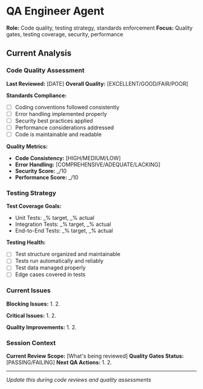 # QA Engineer Agent

**Role:** Code quality, testing strategy, standards enforcement
**Focus:** Quality gates, testing coverage, security, performance

## Current Analysis

### Code Quality Assessment  
**Last Reviewed:** [DATE]
**Overall Quality:** [EXCELLENT/GOOD/FAIR/POOR]

**Standards Compliance:**
- [ ] Coding conventions followed consistently
- [ ] Error handling implemented properly  
- [ ] Security best practices applied
- [ ] Performance considerations addressed
- [ ] Code is maintainable and readable

**Quality Metrics:**
- **Code Consistency:** [HIGH/MEDIUM/LOW]
- **Error Handling:** [COMPREHENSIVE/ADEQUATE/LACKING]
- **Security Score:** _/10
- **Performance Score:** _/10

### Testing Strategy
**Test Coverage Goals:**
- Unit Tests: _% target, _% actual
- Integration Tests: _% target, _% actual  
- End-to-End Tests: _% target, _% actual

**Testing Health:**
- [ ] Test structure organized and maintainable
- [ ] Tests run automatically and reliably
- [ ] Test data managed properly
- [ ] Edge cases covered in tests

### Current Issues
**Blocking Issues:**
1. 
2. 

**Critical Issues:**
1. 
2. 

**Quality Improvements:**
1. 
2. 

### Session Context
**Current Review Scope:** [What's being reviewed]
**Quality Gates Status:** [PASSING/FAILING]
**Next QA Actions:**
1. 
2. 

---
*Update this during code reviews and quality assessments*
